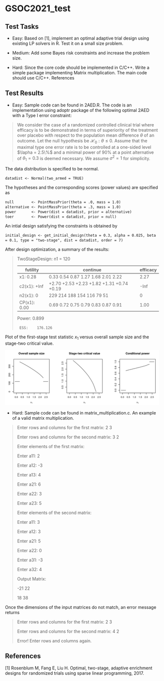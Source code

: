 # GSOC2021_test

## Test Tasks

- Easy: Based on [1], implement an optimal adaptive trial design using existing LP solvers in R. Test it on a small size problem. 

- Medium: Add some Bayes risk constraints and increase the problem size. 

- Hard: Since the core code should be implemented in C/C++. Write a simple package implementing Matrix multiplication. The main code should use C/C++. 
References

## Test Results

- Easy: Sample code can be found in 2AED.R. The code is an implementation using adoptr package of the following optimal 2AED with a Type I error constraint:

> We consider the case of a randomized controlled clinical trial where efficacy is to be demonstrated in terms of superiority of the treatment over placebo with respect to the population mean difference $\theta$ of an outcome. Let the null hypothesis be $\mathcal{H}_0:\theta \leq 0$. Assume that the maximal type one error rate is to be controlled at a one-sided level $\lapha = 2.5\%$ and a minimal power of $90\%$ at a point alternative of $\theta_1 = 0.3$ is deemed necessary. We assume $\sigma^2 = 1$ for simplicity.

The data distribution is specified to be normal.
```{r}
datadist <- Normal(two_armed = TRUE)
```

The hypotheses and the corresponding scores (power values) are specified as
```{r}
null        <- PointMassPrior(theta = .0, mass = 1.0)
alternative <- PointMassPrior(theta = .3, mass = 1.0)
power       <- Power(dist = datadist, prior = alternative)
toer        <- Power(dist = datadist, prior = null)
```

An intial design satisfying the constraints is obtained by
```{r}
initial_design <- get_initial_design(theta = 0.3, alpha = 0.025, beta = 0.1, type = "two-stage", dist = datadist, order = 7)
```

After design optimization, a summary of the results:
> TwoStageDesign: n1 = 120 
>  
>   |        futility |                  continue                 | efficacy  |
>   |    -------------|-------------------------------------------|---------- |
>   |    x1:     0.28 |  0.33  0.54  0.87  1.27  1.68  2.01  2.22 |  2.27     |
>   |c2(x1):     +Inf | +2.70 +2.53 +2.23 +1.82 +1.31 +0.74 +0.19 |  -Inf     |
>   |n2(x1):        0 |   229   214   188   154   116    79    51 |     0     |
>   |CP(x1):     0.00 |  0.69  0.72  0.75  0.79  0.83  0.87  0.91 |  1.00     |
> 
>    Power:      0.899
>
>      ESS:    176.126

Plot of the first-stage test statistic $x_1$ versus overall sample size and the stage-two critical value.

![curves](statistic_vs_sample.png)

- Hard: Sample code can be found in matrix_multiplication.c. An example of a valid matrix multiplication.

> Enter rows and columns for the first matrix: 2 3
> 
> Enter rows and columns for the second matrix: 3 2
> 
> Enter elements of the first matrix:
> 
> Enter a11: 2  
> 
> Enter a12: -3
> 
> Enter a13: 4
>
> Enter a21: 6
>
> Enter a22: 3
>
> Enter a23: 5
>
> Enter elements of the second matrix:
>
> Enter a11: 3
>
> Enter a12: 3
>
> Enter a21: 5
>
> Enter a22: 0
>
> Enter a31: -3
>
> Enter a32: 4
>
> Output Matrix:
>
> -21 22
>
> 18 38

Once the dimensions of the input matrices do not match, an error message returns

> Enter rows and columns for the first matrix: 2 3
>
> Enter rows and columns for the second matrix: 4 2
> 
> Error! Enter rows and columns again.

## References

[1] Rosenblum M, Fang E, Liu H. Optimal, two-stage, adaptive enrichment designs for randomized trials using sparse linear programming, 2017.
